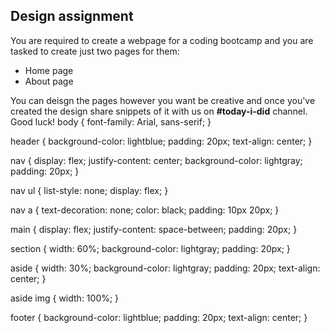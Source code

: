 ## Design assignment

You are required to create a webpage for a coding bootcamp and you are tasked to create just two pages for them:

- Home page
- About page

You can deisgn the pages however you want be creative and once you've created the design share snippets of it with us on **#today-i-did** channel. Good luck!
body {
font-family: Arial, sans-serif;
}

header {
background-color: lightblue;
padding: 20px;
text-align: center;
}

nav {
display: flex;
justify-content: center;
background-color: lightgray;
padding: 20px;
}

nav ul {
list-style: none;
display: flex;
}

nav a {
text-decoration: none;
color: black;
padding: 10px 20px;
}

main {
display: flex;
justify-content: space-between;
padding: 20px;
}

section {
width: 60%;
background-color: lightgray;
padding: 20px;
}

aside {
width: 30%;
background-color: lightgray;
padding: 20px;
text-align: center;
}

aside img {
width: 100%;
}

footer {
background-color: lightblue;
padding: 20px;
text-align: center;
}
